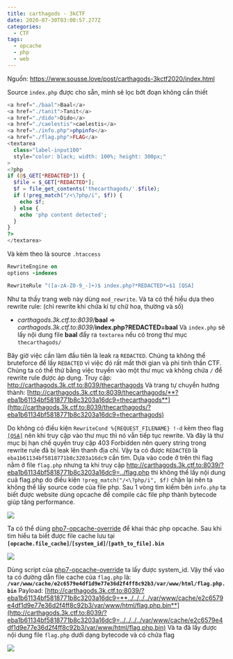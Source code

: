 ```yaml
---
title: carthagods - 3kCTF
date: 2020-07-30T03:00:57.277Z
categories:
  - CTF
tags:
  - opcache
  - php
  - web
---
```

Nguồn: <https://www.sousse.love/post/carthagods-3kctf2020/index.html>

Source `index.php` được cho sẵn, mình sẽ lọc bớt đoạn không cần thiết

```php
<a href="./baal">Baal</a>
<a href="./tanit">Tanit</a>
<a href="./dido">Dido</a>
<a href="./caelestis">caelestis</a>
<a href="./info.php">phpinfo</a>
<a href="./flag.php">FLAG</a>
<textarea
  class="label-input100"
  style="color: black; width: 100%; height: 300px;"
>
<?php
if (@$_GET[*REDACTED*]) {
  $file = $_GET[*REDACTED*];
  $f = file_get_contents('thecarthagods/'.$file);
  if (!preg_match("/<\?php/i", $f)) {
    echo $f;
  } else {
    echo 'php content detected';
  }
}
?>
</textarea>
```

Và kèm theo là source `.htaccess` 

```apache
RewriteEngine on
options -indexes

RewriteRule ^([a-zA-Z0-9_-]+)$ index.php?*REDACTED*=$1 [QSA]
```

Như ta thấy trang web này dùng `mod_rewrite`. Và ta có thể hiểu dựa theo rewrite rule: (chỉ rewrite khi chứa kí tự chữ hoa, thường và số)

* *carthagods.3k.ctf.to:8039*/**baal** => *carthagods.3k.ctf.to:8039*/**index.php?REDACTED=baal**
  Và `index.php` sẽ lấy nội dung file **baal** đẩy ra `textarea` nếu có trong thư mục `thecarthagods/`

Bây giờ việc cần làm đầu tiên là leak ra `REDACTED`. Chúng ta không thể bruteforce để lấy `REDACTED` vì việc đó rất mất thời gian và phi tinh thần CTF. Chúng ta có thể thử bằng việc truyền vào một thư mục và không chứa `/` để rewrite rule được áp dụng.
Truy cập: <http://carthagods.3k.ctf.to:8039/thecarthagods>
Và trang tự chuyển hướng thành: [http://carthagods.3k.ctf.to:8039/thecarthagods/**?eba1b61134bf5818771b8c3203a16dc9=thecarthagods**](http://carthagods.3k.ctf.to:8039/thecarthagods/?eba1b61134bf5818771b8c3203a16dc9=thecarthagods)

Do không có điều kiện `RewriteCond %{REQUEST_FILENAME} !-d` kèm theo flag [`[QSA]`](https://httpd.apache.org/docs/current/rewrite/flags.html#flag_qsa) nên khi truy cập vào thư mục thì nó vẫn tiếp tục rewrite. Và đây là thư mục bị hạn chế quyền truy cập 403 Forbidden nên query string trong rewrite rule đã bị leak lên thanh địa chỉ. Vậy ta có được `REDACTED` là `eba1b61134bf5818771b8c3203a16dc9` cần tìm.
Dựa vào code ở trên thì flag nằm ở file `flag.php` nhưng ta khi truy cập <http://carthagods.3k.ctf.to:8039/?eba1b61134bf5818771b8c3203a16dc9=../flag.php> thì không thể lấy nội dung cuả flag.php do điều kiện `!preg_match("/<\?php/i", $f)` chặn lại nên ta không thể lấy source code của file php.
Sau 1 vòng tìm kiếm bên `info.php` ta biết được website dùng opcache để compile các file php thành bytecode giúp tăng performance.

![](/img/2020-07-30_11-37.png)

Ta có thể dùng [php7-opcache-override](https://github.com/GoSecure/php7-opcache-override) để khai thác php opcache. Sau khi tìm hiểu ta biết được file cache lưu tại **`[opcache.file_cache]`**/**`[system_id]`**/**`[path_to_file].bin`**

![](/img/2020-07-30_11-56.png)

Dùng script của [php7-opcache-override](https://github.com/GoSecure/php7-opcache-override) ta lấy được system_id. Vậy thế vào ta có đường dẫn file cache của `flag.php` là: **`/var/www/cache/e2c6579e4df1d9e77e36d2f4ff8c92b3/var/www/html/flag.php.bin`**
Payload: [http://carthagods.3k.ctf.to:8039/?eba1b61134bf5818771b8c3203a16dc9=**../../../../var/www/cache/e2c6579e4df1d9e77e36d2f4ff8c92b3/var/www/html/flag.php.bin**](http://carthagods.3k.ctf.to:8039/?eba1b61134bf5818771b8c3203a16dc9=../../../../var/www/cache/e2c6579e4df1d9e77e36d2f4ff8c92b3/var/www/html/flag.php.bin)
Và ta đã lấy được nội dung file `flag.php` dưới dạng bytecode và có chứa flag

![](/img/2020-07-30_12-13.png)